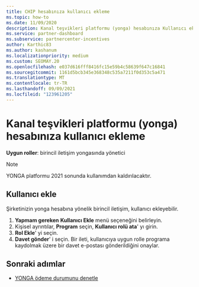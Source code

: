 ```yaml
---
title: CHIP hesabınıza kullanıcı ekleme
ms.topic: how-to
ms.date: 11/09/2020
description: Kanal teşvikleri platformu (yonga) hesabınıza Kullanıcı eklemeyi öğrenin. YONGA platformunun 2021 sonunda devre dışı olacağını unutmayın.
ms.service: partner-dashboard
ms.subservice: partnercenter-incentives
author: Karthic83
ms.author: kashanum
ms.localizationpriority: medium
ms.custom: SEOMAY.20
ms.openlocfilehash: e037d616fff8416fc15e59b4c58639f647c16841
ms.sourcegitcommit: 1161d5bcb345e368348c535a7211f0d353c5a471
ms.translationtype: MT
ms.contentlocale: tr-TR
ms.lasthandoff: 09/09/2021
ms.locfileid: "123961205"
---
```

# <a name="add-users-to-your-channel-incentives-platform-chip-account"></a>Kanal teşvikleri platformu (yonga) hesabınıza kullanıcı ekleme

**Uygun roller**: birincil iletişim yongasında yönetici
 
>[!NOTE]
>YONGA platformu 2021 sonunda kullanımdan kaldırılacaktır.

## <a name="add-users"></a>Kullanıcı ekle

Şirketinizin yonga hesabına yönelik birincil iletişim, kullanıcı ekleyebilir.

1. **Yapmam gereken** **Kullanıcı Ekle** menü seçeneğini belirleyin.
2. Kişisel ayrıntılar, **Program** seçin, **Kullanıcı rolü ata**' yı girin.
3. **Rol Ekle**' yi seçin.
4. **Davet gönder**' i seçin.
Bir ileti, kullanıcıya uygun rolle programa kaydolmak üzere bir davet e-postası gönderildiğini onaylar.

## <a name="next-steps"></a>Sonraki adımlar

- [YONGA ödeme durumunu denetle](chip-payment-status.md)